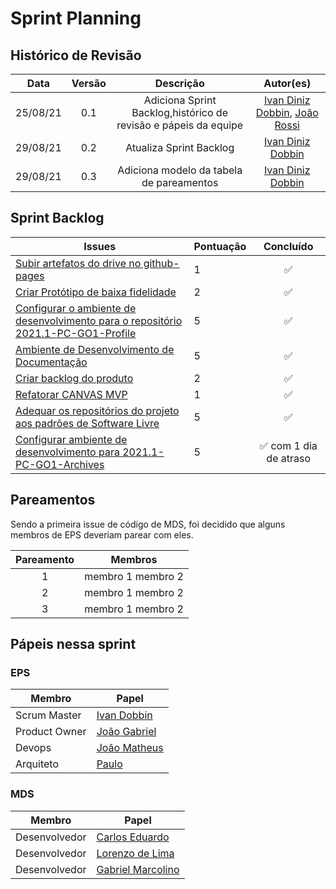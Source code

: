 # Sprint Planning 

## Histórico de Revisão
| Data | Versão | Descrição | Autor(es)|
|:----:|:------:|:---------:|:--------:|
| 25/08/21 | 0.1 | Adiciona Sprint Backlog,histórico de revisão e pápeis da equipe | [Ivan Diniz Dobbin](https://github.com/darmsDD), [João Rossi](https://github.com/bielrossi15) |
| 29/08/21 | 0.2 | Atualiza Sprint Backlog | [Ivan Diniz Dobbin](https://github.com/darmsDD)|
| 29/08/21 | 0.3 | Adiciona modelo da tabela de pareamentos| [Ivan Diniz Dobbin](https://github.com/darmsDD)|


## Sprint Backlog
Issues | Pontuação | Concluído
------------ | -------------- | :--------:
[Subir artefatos do drive no github-pages](https://github.com/fga-eps-mds/2021.1-PC-GO1/issues/14) | 1 | :white_check_mark: 
[Criar Protótipo de baixa fidelidade](https://github.com/fga-eps-mds/2021.1-PC-GO1/issues/15) | 2 | :white_check_mark: 
[Configurar o ambiente de desenvolvimento para o repositório 2021.1-PC-GO1-Profile](https://github.com/fga-eps-mds/2021.1-PC-GO1/issues/17) | 5 | :white_check_mark: 
[Ambiente de Desenvolvimento de Documentação](https://github.com/fga-eps-mds/2021.1-PC-GO1/issues/21) | 5  |:white_check_mark:
[Criar backlog do produto](https://github.com/fga-eps-mds/2021.1-PC-GO1/issues/23) | 2 | :white_check_mark: 
[Refatorar CANVAS MVP](https://github.com/fga-eps-mds/2021.1-PC-GO1/issues/24) | 1 | :white_check_mark: 
[Adequar os repositórios do projeto aos padrões de Software Livre](https://github.com/fga-eps-mds/2021.1-pc-go1/issues/25) | 5 | :white_check_mark:
[Configurar ambiente de desenvolvimento para 2021.1-PC-GO1-Archives](https://github.com/fga-eps-mds/2021.1-pc-go1/issues/16) | 5 | :white_check_mark: com 1 dia de atraso 


## Pareamentos
Sendo a primeira issue de código de MDS, foi decidido que alguns membros de EPS deveriam parear com eles.

| Pareamento | Membros
|:--------: | :-------:
| 1 | membro 1 membro 2
| 2 | membro 1 membro 2
| 3 | membro 1 membro 2



## Pápeis nessa sprint

### EPS
Membro| Papel
------------ | --------------
Scrum Master | [Ivan Dobbin](https://github.com/darmsDD)
Product Owner| [João Gabriel](https://github.com/bielrossi15)
Devops | [João Matheus](https://github.com/J-Matheus)
Arquiteto | [Paulo](https://github.com/PauloVitorRocha)

### MDS
Membro| Papel
------------ | --------------
Desenvolvedor | [Carlos Eduardo](https://github.com/CaduRoriz)
Desenvolvedor | [Lorenzo de Lima](https://github.com/lorenzo7377)
Desenvolvedor | [Gabriel Marcolino](https://github.com/GabrielMR360)